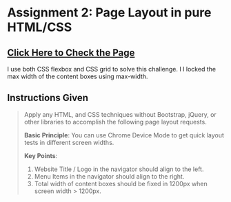 # Assignment 2: Page Layout in pure HTML/CSS

## [Click Here to Check the Page](https://nauish.github.io/remote-assignments/Week-1/Assignment-2/)

I use both CSS flexbox and CSS grid to solve this challenge. I I locked the max width of the content boxes using max-width.

## Instructions Given

> Apply any HTML, and CSS techniques without Bootstrap, jQuery, or other libraries to
> accomplish the following page layout requests.
>
> **Basic Principle**: You can use Chrome Device Mode to get quick layout tests in different
> screen widths.
>
> **Key Points**:
>
> 1.  Website Title / Logo in the navigator should align to the left.
> 2.  Menu Items in the navigator should align to the right.
> 3.  Total width of content boxes should be fixed in 1200px when screen width > 1200px.
